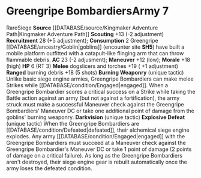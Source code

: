 ﻿---
ac: '23'
hp: '6'
id: '12'
level: '7'
name: Greengripe Bombardiers
rarity: Rare
rus_type_level: null
source: '[[DATABASE/source/Kingmaker Adventure Path|Kingmaker Adventure Path]]'
trait:
- '[[DATABASE/trait/Rare|Rare]]'
- '[[DATABASE/trait/Siege|Siege]]'
type: Warfare Army

---
# Greengripe Bombardiers<span class="item-type">Army 7</span>

<span class="trait-rare item-trait">Rare</span><span class="item-trait">Siege</span>
**Source** [[DATABASE/source/Kingmaker Adventure Path|Kingmaker Adventure Path]]
**Scouting** +13 (-2 adjustment)
**Recruitment** 28 (+5 adjustment); **Consumption** 2
Greengripe [[DATABASE/ancestry/Goblin|goblins]] (encounter site **SH5**) have built a mobile platform outfitted with a catapult-like flinging arm that can throw flammable debris.
**AC** 23 (-2 adjusment); **Maneuver** +12 (low); **Morale** +18 (high)
**HP** 6 (RT 3)
**Melee** dogslicers and torches +19 ( +1 adjustment)
**Ranged** burning debris +18 (5 shots)
**Burning Weaponry** (unique tactic) Unlike basic siege engine armies, Greengripe Bombardiers can make melee Strikes while [[DATABASE/condition/Engaged|engaged]]. When a Greengripe Bombardier scores a critical success on a Strike while taking the Battle action against an army (but not against a fortification), the army struck must make a successful Maneuver check against the Greengripe Bombardiers' Maneuver DC or take one additional point of damage from the goblins' burning weaponry.
 **Darkvision** (unique tactic)
 **Explosive Defeat** (unique tactic) When the Greengripe Bombardiers are [[DATABASE/condition/Defeated|defeated]], their alchemical siege engine explodes. Any army [[DATABASE/condition/Engaged|engaged]] with the Greengripe Bombardiers must succeed at a Maneuver check against the Greengripe Bombardier's Maneuver DC or take 1 point of damage (2 points of damage on a critical failure). As long as the Greengripe Bombardiers aren't destroyed, their siege engine gear is rebuilt automatically once the army loses the defeated condition.